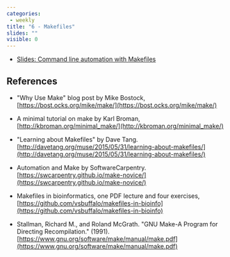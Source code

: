 ```yaml
---
categories:
 - weekly
title: "6 - Makefiles"
slides: ""
visible: 0
---
```


- [Slides: Command line automation with Makefiles]({{site.baseurl}}/assets/06_Makefiles/01_Makefiles.pdf)  

## References

- "Why Use Make" blog post by Mike Bostock, [https://bost.ocks.org/mike/make/](https://bost.ocks.org/mike/make/)

- A minimal tutorial on make by Karl Broman, [http://kbroman.org/minimal_make/](http://kbroman.org/minimal_make/)

- "Learning about Makefiles" by Dave Tang. [http://davetang.org/muse/2015/05/31/learning-about-makefiles/](http://davetang.org/muse/2015/05/31/learning-about-makefiles/) 

- Automation and Make by SoftwareCarpentry. [https://swcarpentry.github.io/make-novice/](https://swcarpentry.github.io/make-novice/) 

- Makefiles in bioinformatics, one PDF lecture and four exercises, [https://github.com/vsbuffalo/makefiles-in-bioinfo](https://github.com/vsbuffalo/makefiles-in-bioinfo)

- Stallman, Richard M., and Roland McGrath. "GNU Make-A Program for Directing Recompilation." (1991). [https://www.gnu.org/software/make/manual/make.pdf](https://www.gnu.org/software/make/manual/make.pdf)

